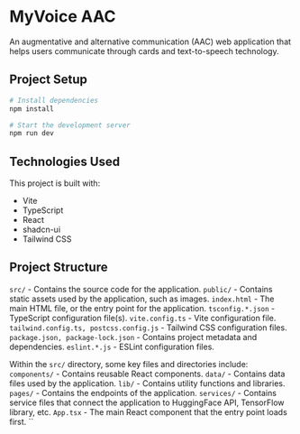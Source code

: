 
# MyVoice AAC

An augmentative and alternative communication (AAC) web application that helps users communicate through cards and text-to-speech technology.

## Project Setup

```sh
# Install dependencies
npm install

# Start the development server
npm run dev
```

## Technologies Used

This project is built with:

- Vite
- TypeScript
- React
- shadcn-ui
- Tailwind CSS

## Project Structure

`src/` - Contains the source code for the application.
`public/` - Contains static assets used by the application, such as images.
`index.html` - The main HTML file, or the entry point for the application.
`tsconfig.*.json` - TypeScript configuration file(s).
`vite.config.ts` - Vite configuration file.
`tailwind.config.ts, postcss.config.js` - Tailwind CSS configuration files.
`package.json, package-lock.json` - Contains project metadata and dependencies.
`eslint.*.js` - ESLint configuration files.

Within the `src/` directory, some key files and directories include:
`components/` - Contains reusable React components.
`data/` - Contains data files used by the application.
`lib/` - Contains utility functions and libraries.
`pages/` - Contains the endpoints of the application.
`services/` - Contains service files that connect the application to HuggingFace API, TensorFlow library, etc.
`App.tsx` - The main React component that the entry point loads first.
``
